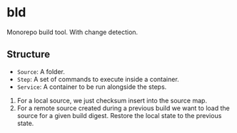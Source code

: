 # bld

Monorepo build tool. With change detection.

## Structure

- `Source`: A folder.
- `Step`: A set of commands to execute inside a container.
- `Service`: A container to be run alongside the steps.


1. For a local source, we just checksum insert into the source map.
2. For a remote source created during a previous build we want to load the
   source for a given build digest. Restore the local state to the previous state.

